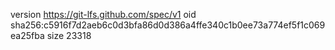 version https://git-lfs.github.com/spec/v1
oid sha256:c5916f7d2aeb6c0d3bfa86d0d386a4ffe340c1b0ee73a774ef5f1c069ea25fba
size 23318
